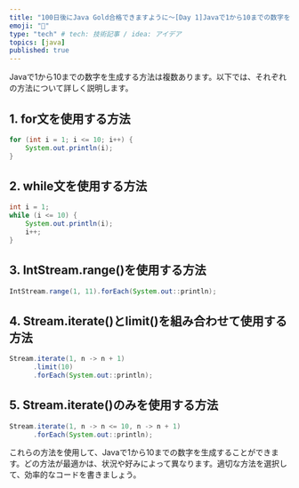 ```yaml
---
title: "100日後にJava Gold合格できますように～[Day 1]Javaで1から10までの数字を生成する5つの方法"
emoji: "💭"
type: "tech" # tech: 技術記事 / idea: アイデア
topics: [java]
published: true
---
```


Javaで1から10までの数字を生成する方法は複数あります。以下では、それぞれの方法について詳しく説明します。

## 1. for文を使用する方法

```java
for (int i = 1; i <= 10; i++) {
    System.out.println(i);
}
```

## 2. while文を使用する方法

```java
int i = 1;
while (i <= 10) {
    System.out.println(i);
    i++;
}
```

## 3. IntStream.range()を使用する方法

```java
IntStream.range(1, 11).forEach(System.out::println);
```

## 4. Stream.iterate()とlimit()を組み合わせて使用する方法

```java
Stream.iterate(1, n -> n + 1)
      .limit(10)
      .forEach(System.out::println);
```

## 5. Stream.iterate()のみを使用する方法

```java
Stream.iterate(1, n -> n <= 10, n -> n + 1)
      .forEach(System.out::println);
```

これらの方法を使用して、Javaで1から10までの数字を生成することができます。どの方法が最適かは、状況や好みによって異なります。適切な方法を選択して、効率的なコードを書きましょう。
